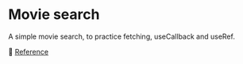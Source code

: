 # Movie search

A simple movie search, to practice fetching, useCallback and useRef.

🔑 [Reference](https://www.youtube.com/watch?v=GOEiMwDJ3lc&list=PLUofhDIg_38q4D0xNWp7FEHOTcZhjWJ29&index=5)